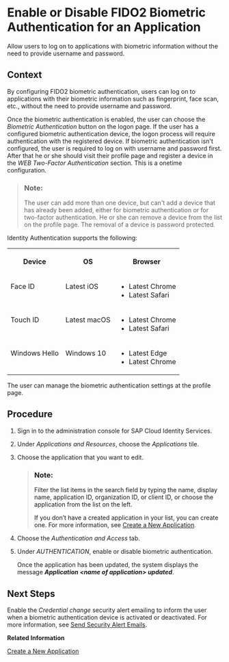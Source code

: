 <!-- loioebf830604b334e09a0b0a7d553f4bd9f -->

# Enable or Disable FIDO2 Biometric Authentication for an Application

Allow users to log on to applications with biometric information without the need to provide username and password.



<a name="loioebf830604b334e09a0b0a7d553f4bd9f__context_sb5_44x_zqb"/>

## Context

By configuring FIDO2 biometric authentication, users can log on to applications with their biometric information such as fingerprint, face scan, etc., without the need to provide username and password.

Once the biometric authentication is enabled, the user can choose the *Biometric Authentication* button on the logon page. If the user has a configured biometric authentication device, the logon process will require authentication with the registered device. If biometric authentication isn't configured, the user is required to log on with username and password first. After that he or she should visit their profile page and register a device in the *WEB Two-Factor Authentication* section. This is a onetime configuration.

> ### Note:  
> The user can add more than one device, but can't add a device that has already been added, either for biometric authentication or for two-factor authentication. He or she can remove a device from the list on the profile page. The removal of a device is password protected.

Identity Authentication supports the following:


<table>
<tr>
<th valign="top">

Device

</th>
<th valign="top">

OS

</th>
<th valign="top">

Browser

</th>
</tr>
<tr>
<td valign="top">

Face ID

</td>
<td valign="top">

Latest iOS

</td>
<td valign="top">

-   Latest Chrome
-   Latest Safari



</td>
</tr>
<tr>
<td valign="top">

Touch ID

</td>
<td valign="top">

Latest macOS

</td>
<td valign="top">

-   Latest Chrome
-   Latest Safari



</td>
</tr>
<tr>
<td valign="top">

Windows Hello

</td>
<td valign="top">

Windows 10

</td>
<td valign="top">

-   Latest Edge
-   Latest Chrome



</td>
</tr>
</table>

The user can manage the biometric authentication settings at the profile page.



## Procedure

1.  Sign in to the administration console for SAP Cloud Identity Services.

2.  Under *Applications and Resources*, choose the *Applications* tile.

3.  Choose the application that you want to edit.

    > ### Note:  
    > Filter the list items in the search field by typing the name, display name, application ID, organization ID, or client ID, or choose the application from the list on the left.
    > 
    > If you don’t have a created application in your list, you can create one. For more information, see [Create a New Application](create-a-new-application-0d4b255.md).

4.  Choose the *Authentication and Access* tab.

5.  Under *AUTHENTICATION*, enable or disable biometric authentication.

    Once the application has been updated, the system displays the message ***Application <name of application\> updated***.




<a name="loioebf830604b334e09a0b0a7d553f4bd9f__postreq_lhn_f2r_brb"/>

## Next Steps

Enable the *Credential change* security alert emailing to inform the user when a biometric authentication device is activated or deactivated. For more information, see [Send Security Alert Emails](send-security-alert-emails-c977464.md).

**Related Information**  


[Create a New Application](create-a-new-application-0d4b255.md "You can create a new application and customize it to comply with your company requirements.")

